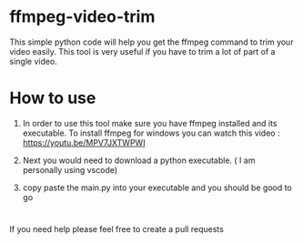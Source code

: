 # ffmpeg-video-trim

This simple python code will help you get the ffmpeg command to trim your video easily. This tool is very useful if you have to trim a lot of part of a single video. 

# How to use

1) In order to use this tool make sure you have ffmpeg installed and its executable. To install ffmpeg for windows you can watch this video : https://youtu.be/MPV7JXTWPWI

2) Next you would need to download a python executable. ( I am personally using vscode)
3) copy paste the main.py into your executable and you should be good to go



# 
If you need help please feel free to create a pull requests 
